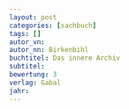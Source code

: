 ```yaml
---
layout: post
categories: [sachbuch]
tags: []
autor_vn: 
autor_nn: Birkenbihl
buchtitel: Das innere Archiv
subtitel:
bewertung: 3
verlag: Gabal
jahr: 
---
```

